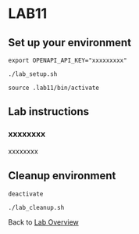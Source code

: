 # LAB11
## Set up your environment
```
export OPENAPI_API_KEY="xxxxxxxxx"
```
```
./lab_setup.sh
```
```
source .lab11/bin/activate
```
## Lab instructions
### xxxxxxxx
xxxxxxxx

## Cleanup environment
```
deactivate
```
```
./lab_cleanup.sh
```
Back to [Lab Overview](https://github.com/kubiosec-agentic/agentic-labs/blob/master/README.md#-lab-overview)